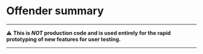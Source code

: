 # Offender summary

---

:warning: **This is *NOT* production code and is used entirely for the rapid prototyping of new features for user testing.**

---

